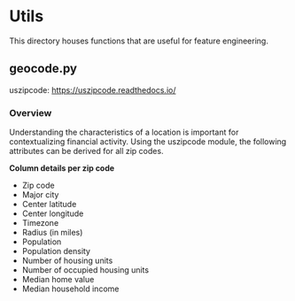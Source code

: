 # Utils
This directory houses functions that are useful for feature engineering.

## geocode.py
uszipcode: https://uszipcode.readthedocs.io/

### Overview
Understanding the characteristics of a location is important for contextualizing financial activity. Using the uszipcode module, the following attributes can be derived for all zip codes.

**Column details per zip code**

- Zip code
- Major city
- Center latitude
- Center longitude
- Timezone
- Radius (in miles)
- Population
- Population density
- Number of housing units
- Number of occupied housing units
- Median home value
- Median household income
